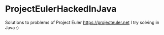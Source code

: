 # ProjectEulerHackedInJava
Solutions to problems of Project Euler https://projecteuler.net  I try solving in Java :)

